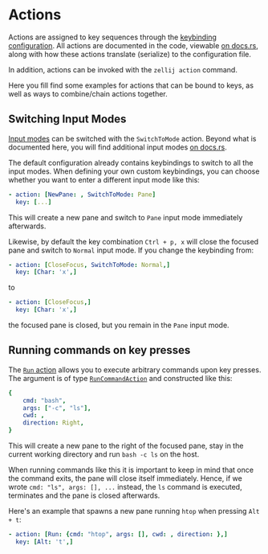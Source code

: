 # Actions

Actions are assigned to key sequences through the [keybinding
configuration](./keybindings.md). All actions are documented in the code,
viewable [on docs.rs](https://docs.rs/zellij-utils/latest/zellij_utils/input/actions/enum.Action.html),
along with how these actions translate (serialize) to the configuration file.

In addition, actions can be invoked with the `zellij action` command.

Here you fill find some examples for actions that can be bound to keys, as well
as ways to combine/chain actions together.



## Switching Input Modes

[Input modes](./keybindings-modes.md) can be switched with the `SwitchToMode`
action. Beyond what is documented here, you will find additional input modes
[on docs.rs][10].

The default configuration already contains keybindings to switch to all the
input modes. When defining your own custom keybindings, you can choose whether
you want to enter a different input mode like this:

```yaml
- action: [NewPane: , SwitchToMode: Pane]
  key: [...]
```

This will create a new pane and switch to `Pane` input mode immediately
afterwards.

Likewise, by default the key combination `Ctrl + p, x` will close the focused
pane and switch to `Normal` input mode. If you change the keybinding from:

```yaml
- action: [CloseFocus, SwitchToMode: Normal,]
  key: [Char: 'x',]
```

to

```yaml
- action: [CloseFocus,]
  key: [Char: 'x',]
```

the focused pane is closed, but you remain in the `Pane` input mode.



## Running commands on key presses

The [`Run` action][20] allows you to execute arbitrary commands upon
key presses. The argument is of type [`RunCommandAction`][21] and constructed
like this:

```yaml
{
    cmd: "bash",
    args: ["-c", "ls"],
    cwd: ,
    direction: Right,
}
```

This will create a new pane to the right of the focused pane, stay in the
current working directory and run `bash -c ls` on the host.

When running commands like this it is important to keep in mind that once the
command exits, the pane will close itself immediately. Hence, if we wrote `cmd:
"ls", args: [], ...` instead, the `ls` command is executed, terminates and the
pane is closed afterwards.

Here's an example that spawns a new pane running `htop` when pressing `Alt +
t`:

```yaml
- action: [Run: {cmd: "htop", args: [], cwd: , direction: },]
  key: [Alt: 't',]
```



[10]: https://docs.rs/zellij-tile/latest/zellij_tile/data/enum.InputMode.html
[20]: https://docs.rs/zellij-utils/latest/zellij_utils/input/actions/enum.Action.html#variant.Run
[21]: https://docs.rs/zellij-utils/latest/zellij_utils/input/command/struct.RunCommandAction.html
